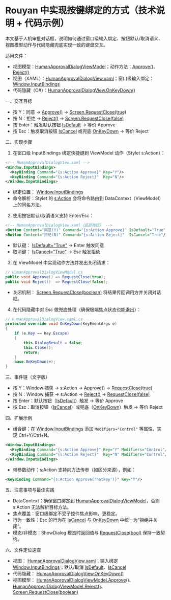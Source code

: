 # Rouyan 中实现按键绑定的方式（技术说明 + 代码示例）

本文基于人机审批对话框，说明如何通过窗口级输入绑定、按钮默认/取消语义、视图模型动作与代码隐藏兜底实现一致的键盘交互。

适用文件：
- 视图模型：[HumanApprovalDialogViewModel](src/Rouyan/Pages/ViewModel/HumanApprovalDialogViewModel.cs:6)；动作方法：[Approve()](src/Rouyan/Pages/ViewModel/HumanApprovalDialogViewModel.cs:28)、[Reject()](src/Rouyan/Pages/ViewModel/HumanApprovalDialogViewModel.cs:34)
- 视图（XAML）：[HumanApprovalDialogView.xaml](src/Rouyan/Pages/View/HumanApprovalDialogView.xaml:1)；窗口级输入绑定：[Window.InputBindings](src/Rouyan/Pages/View/HumanApprovalDialogView.xaml:14)
- 代码隐藏（C#）：[HumanApprovalDialogView.OnKeyDown()](src/Rouyan/Pages/View/HumanApprovalDialogView.xaml.cs:14)

一、交互目标
- 按 Y：同意 → [Approve()](src/Rouyan/Pages/ViewModel/HumanApprovalDialogViewModel.cs:28) → [Screen.RequestClose(true)](src/Rouyan/Pages/ViewModel/HumanApprovalDialogViewModel.cs:30)
- 按 N：拒绝 → [Reject()](src/Rouyan/Pages/ViewModel/HumanApprovalDialogViewModel.cs:34) → [Screen.RequestClose(false)](src/Rouyan/Pages/ViewModel/HumanApprovalDialogViewModel.cs:36)
- 按 Enter：触发默认按钮 [IsDefault](src/Rouyan/Pages/View/HumanApprovalDialogView.xaml:43) → 等价 Approve
- 按 Esc：触发取消按钮 [IsCancel](src/Rouyan/Pages/View/HumanApprovalDialogView.xaml:51) 或兜底 [OnKeyDown](src/Rouyan/Pages/View/HumanApprovalDialogView.xaml.cs:14) → 等价 Reject

二、实现步骤
1) 在窗口级 InputBindings 绑定快捷键到 ViewModel 动作（Stylet s:Action）：

```xml
<!-- HumanApprovalDialogView.xaml -->
<Window.InputBindings>
  <KeyBinding Command="{s:Action Approve}" Key="Y"/>
  <KeyBinding Command="{s:Action Reject}"  Key="N"/>
</Window.InputBindings>
```

- 绑定位置： [Window.InputBindings](src/Rouyan/Pages/View/HumanApprovalDialogView.xaml:14)
- 命令解析：Stylet 的 [s:Action](src/Rouyan/Pages/View/HumanApprovalDialogView.xaml:15) 会将命令路由到 DataContext（ViewModel）上的同名方法。

2) 使用按钮默认/取消语义支持 Enter/Esc：

```xml
<!-- HumanApprovalDialogView.xaml（底部按钮） -->
<Button Content="同意(Y)" Command="{s:Action Approve}" IsDefault="True"/>
<Button Content="拒绝(N)" Command="{s:Action Reject}"  IsCancel="True"/>
```

- 默认键： [IsDefault="True"](src/Rouyan/Pages/View/HumanApprovalDialogView.xaml:43) → Enter 触发同意
- 取消键： [IsCancel="True"](src/Rouyan/Pages/View/HumanApprovalDialogView.xaml:51) → Esc 触发拒绝

3) 在 ViewModel 中实现动作方法并发出关闭请求：

```csharp
// HumanApprovalDialogViewModel.cs
public void Approve() => RequestClose(true);
public void Reject()  => RequestClose(false);
```

- 关闭机制： [Screen.RequestClose(boolean)](src/Rouyan/Pages/ViewModel/HumanApprovalDialogViewModel.cs:30) 将结果传回调用方并关闭对话框。

4) 在代码隐藏中对 Esc 做兜底处理（确保极端焦点状态也能退出）：

```csharp
// HumanApprovalDialogView.xaml.cs
protected override void OnKeyDown(KeyEventArgs e)
{
    if (e.Key == Key.Escape)
    {
        this.DialogResult = false;
        this.Close();
        return;
    }
    base.OnKeyDown(e);
}
```

三、事件链（文字版）
- 按 Y：Window 捕获 → s:Action → [Approve()](src/Rouyan/Pages/ViewModel/HumanApprovalDialogViewModel.cs:28) → [RequestClose(true)](src/Rouyan/Pages/ViewModel/HumanApprovalDialogViewModel.cs:30)
- 按 N：Window 捕获 → s:Action → [Reject()](src/Rouyan/Pages/ViewModel/HumanApprovalDialogViewModel.cs:34) → [RequestClose(false)](src/Rouyan/Pages/ViewModel/HumanApprovalDialogViewModel.cs:36)
- 按 Enter：默认按钮（[IsDefault](src/Rouyan/Pages/View/HumanApprovalDialogView.xaml:43)）触发 → 等价 Approve
- 按 Esc：取消按钮（[IsCancel](src/Rouyan/Pages/View/HumanApprovalDialogView.xaml:51)）或兜底（[OnKeyDown](src/Rouyan/Pages/View/HumanApprovalDialogView.xaml.cs:14)）触发 → 等价 Reject

四、扩展示例
- 组合键：在 [Window.InputBindings](src/Rouyan/Pages/View/HumanApprovalDialogView.xaml:14) 添加 `Modifiers="Control"` 等属性，实现 Ctrl+Y/Ctrl+N。

```xml
<Window.InputBindings>
  <KeyBinding Command="{s:Action Approve}" Key="Y" Modifiers="Control"/>
  <KeyBinding Command="{s:Action Reject}"  Key="N" Modifiers="Control"/>
</Window.InputBindings>
```

- 带参数动作：s:Action 支持向方法传参（如区分来源），例如：

```xml
<KeyBinding Command="{s:Action Approve('hotkey')}" Key="Y"/>
```

五、注意事项与最佳实践
- DataContext：确保窗口绑定到 [HumanApprovalDialogViewModel](src/Rouyan/Pages/ViewModel/HumanApprovalDialogViewModel.cs:6)，否则 s:Action 无法解析目标方法。
- 焦点覆盖：窗口级绑定不受子控件焦点影响，更稳定。
- 行为一致性：Esc 的行为在 [IsCancel](src/Rouyan/Pages/View/HumanApprovalDialogView.xaml:51) 与 [OnKeyDown](src/Rouyan/Pages/View/HumanApprovalDialogView.xaml.cs:14) 中统一为“拒绝并关闭”。
- 模态/非模态：ShowDialog 模态时返回值与 [RequestClose(bool)](src/Rouyan/Pages/ViewModel/HumanApprovalDialogViewModel.cs:30) 保持一致契约。

六、文件定位速查
- 视图： [HumanApprovalDialogView.xaml](src/Rouyan/Pages/View/HumanApprovalDialogView.xaml:1)；输入绑定 [Window.InputBindings](src/Rouyan/Pages/View/HumanApprovalDialogView.xaml:14)；默认/取消 [IsDefault](src/Rouyan/Pages/View/HumanApprovalDialogView.xaml:43)、[IsCancel](src/Rouyan/Pages/View/HumanApprovalDialogView.xaml:51)
- 代码隐藏： [HumanApprovalDialogView.OnKeyDown()](src/Rouyan/Pages/View/HumanApprovalDialogView.xaml.cs:14)
- 视图模型： [HumanApprovalDialogViewModel.Approve()](src/Rouyan/Pages/ViewModel/HumanApprovalDialogViewModel.cs:28)、[HumanApprovalDialogViewModel.Reject()](src/Rouyan/Pages/ViewModel/HumanApprovalDialogViewModel.cs:34)、[Screen.RequestClose(boolean)](src/Rouyan/Pages/ViewModel/HumanApprovalDialogViewModel.cs:30)